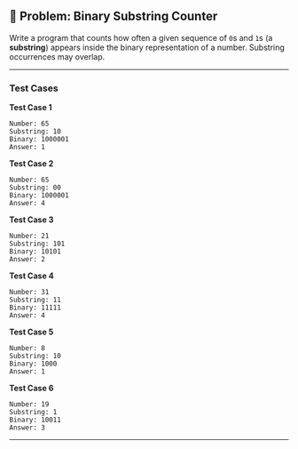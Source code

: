 ## 🧩 Problem: Binary Substring Counter

Write a program that counts how often a given sequence of `0`s and `1`s (a **substring**) appears inside the binary representation of a number. Substring occurrences may overlap.

---

### Test Cases

**Test Case 1**

```
Number: 65
Substring: 10
Binary: 1000001
Answer: 1
```

**Test Case 2**

```
Number: 65
Substring: 00
Binary: 1000001
Answer: 4
```

**Test Case 3**

```
Number: 21
Substring: 101
Binary: 10101
Answer: 2
```

**Test Case 4**

```
Number: 31
Substring: 11
Binary: 11111
Answer: 4
```

**Test Case 5**

```
Number: 8
Substring: 10
Binary: 1000
Answer: 1
```

**Test Case 6**

```
Number: 19
Substring: 1
Binary: 10011
Answer: 3
```

---
